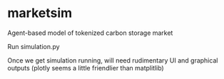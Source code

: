 # marketsim
Agent-based model of tokenized carbon storage market

Run simulation.py

Once we get simulation running, will need rudimentary UI and graphical outputs (plotly seems a little friendlier than matplitlib)

